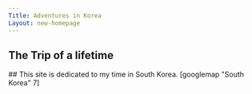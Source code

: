 ```yaml
---
Title: Adventures in Korea
Layout: new-homepage
---
```

<style>
body {
overflow-x: hidden;
}
.full-width {
	left: 50%;
	margin-left: -50vw;
	margin-right: -50vw;
	max-width: 100vw;
	position: relative;
	right: 50%;
	width: 100vw;
}
</style>
## The Trip of a lifetime
<div class="full-width" markdown="1">
</div>
## This site is dedicated to my time in South Korea. 
[googlemap "South Korea" 7]

